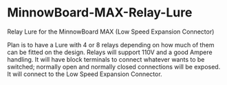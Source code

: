 # MinnowBoard-MAX-Relay-Lure
Relay Lure for the MinnowBoard MAX (Low Speed Expansion Connector) 

Plan is to have a Lure with 4 or 8 relays depending on how much of them can be fitted on the design. 
Relays will support 110V and a good Ampere handling.
It will have block terminals to connect whatever wants to be switched; normally open and normally closed connections will be exposed.
It will connect to the Low Speed Expansion Connector. 
